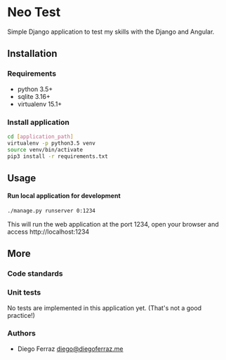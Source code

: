 
# Neo Test

Simple Django application to test my skills with the Django and Angular.

## Installation

### Requirements

* python 3.5+
* sqlite 3.16+
* virtualenv 15.1+

### Install application

```sh
cd [application_path]
virtualenv -p python3.5 venv
source venv/bin/activate
pip3 install -r requirements.txt
```

## Usage

#### Run local application for development
```sh
./manage.py runserver 0:1234
```

This will run the web application at the port 1234, open your browser and access http://localhost:1234

## More


### Code standards


### Unit tests

No tests are implemented in this application yet. (That's not a good practice!)


### Authors

* Diego Ferraz <diego@diegoferraz.me>
